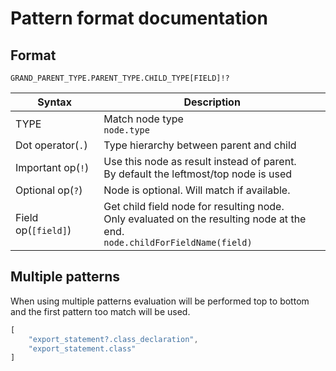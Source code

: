# Pattern format documentation

## Format

`GRAND_PARENT_TYPE.PARENT_TYPE.CHILD_TYPE[FIELD]!?`

| Syntax             | Description                                |
| ------------------ | ------------------------------------------ |
| TYPE               | Match node type<br>`node.type`             |
| Dot operator(`.`)  | Type hierarchy between parent and child    |
| Important op(`!`)  | Use this node as result instead of parent.<br>By default the leftmost/top node is used                                         |
| Optional op(`?`)   | Node is optional. Will match if available. |
| Field op(`[field]`) | Get child field node for resulting node.<br>Only evaluated on the resulting node at the end.<br>`node.childForFieldName(field)`|

## Multiple patterns
When using multiple patterns evaluation will be performed top to bottom and the first pattern too match will be used.
```js
[
    "export_statement?.class_declaration", 
    "export_statement.class"
]
```